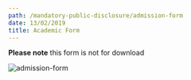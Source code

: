 ```yaml
---
path: /mandatory-public-disclosure/admission-form
date: 13/02/2019
title: Academic Form
---
```


**Please note** this form is not for download

![admission-form](https://res.cloudinary.com/nkhil/image/upload/c_scale,w_514/v1658086498/school/Admission-form-2019-20_Watermarked_tnzg1s.jpg)
